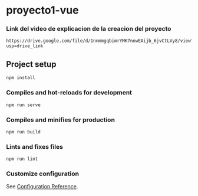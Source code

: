 # proyecto1-vue
### Link del video de explicacion de la creacion del proyecto
```
https://drive.google.com/file/d/1nnmmgqbimrYMK7nnwEAijb_6jvCtLVy8/view?usp=drive_link
```


## Project setup
```
npm install
```

### Compiles and hot-reloads for development
```
npm run serve
```

### Compiles and minifies for production
```
npm run build
```

### Lints and fixes files
```
npm run lint
```

### Customize configuration
See [Configuration Reference](https://cli.vuejs.org/config/).


